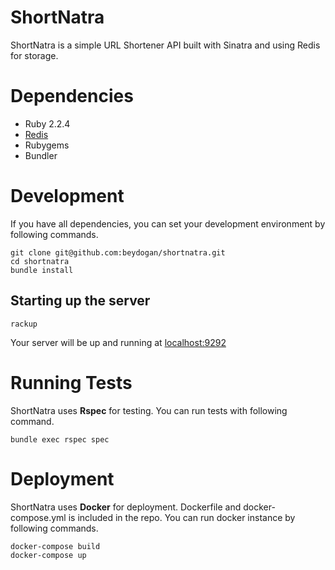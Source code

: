 # ShortNatra
ShortNatra is a simple URL Shortener API built with Sinatra and using Redis for storage.

# Dependencies

* Ruby 2.2.4
* [Redis](https://www.digitalocean.com/community/tutorials/how-to-install-and-use-redis)
* Rubygems
* Bundler

# Development

If you have all dependencies, you can set your development environment by following commands.

```
git clone git@github.com:beydogan/shortnatra.git
cd shortnatra
bundle install
```

## Starting up the server

```
rackup
```

Your server will be up and running at [localhost:9292](http://localhost:9292)

# Running Tests
ShortNatra uses **Rspec** for testing. You can run tests with following command.

```
bundle exec rspec spec
```

# Deployment

ShortNatra uses **Docker** for deployment. Dockerfile and docker-compose.yml is included in the repo. You can run docker instance by following commands.

```
docker-compose build
docker-compose up
```
